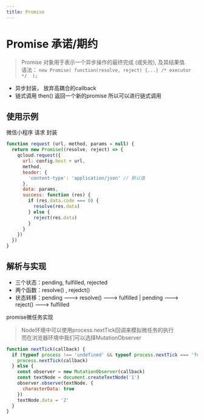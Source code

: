 ```yaml
---
title: Promise
---
```


# Promise 承诺/期约
> Promise 对象用于表示一个异步操作的最终完成 (或失败), 及其结果值. <br>
> 语法： `new Promise( function(resolve, reject) {...} /* executor */  );`

- 异步封装， 放弃高耦合的callback
- 链式调用 then() 返回一个新的promise 所以可以进行链式调用

## 使用示例
微信小程序 请求 封装

```javascript
function request (url, method, params = null) {
  return new Promise((resolve, reject) => {
    qcloud.request({
      url: config.host + url,
      method,
      header: {
        'content-type': 'application/json' // 默认值
      },
      data: params,
      success: function (res) {
        if (res.data.code === 0) {
          resolve(res.data)
        } else {
          reject(res.data)
        }
      }
    })
  })
}
```

## 解析与实现
- 三个状态：pending, fulfilled, rejected 
- 两个函数：resolve() , rejedct()
- 状态转移：pending ---> resolve() ---> fulfilled  | pending ---> reject() ---> fulfilled

promise微任务实现
> Node环境中可以使用process.nextTick回调来模拟微任务的执行 <br>
> 而在浏览器环境中我们可以选择MutationObserver
```javascript
function nextTick(callback) {
  if (typeof process !== 'undefined' && typeof process.nextTick === 'function') {
    process.nextTick(callback)
  } else {
    const observer = new MutationObserver(callback)
    const textNode = document.createTextNode('1')
    observer.observe(textNode, {
      characterData: true
    })
    textNode.data = '2'
  }
}
```